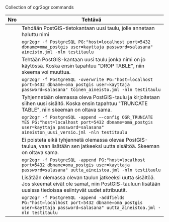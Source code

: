 Collection of ogr2ogr commands

Nro|Tehtävä
---|---
|| Tehdään PostGIS-tietokantaan uusi taulu, jolle annetaan haluttu nimi
|| `ogr2ogr -f PostgreSQL PG:"host=localhost port=5432 dbname=oma_postgis user=kayttaja password=salasana" aineisto.jml -nln testitaulu`
|| Tehtään PostGIS-kantaan uusi taulu jonka nimi on jo käytössä. Koska ensin tapahtuu "DROP TABLE", niin skeema voi muuttua.
|| `ogr2ogr -f PostgreSQL -overwrite PG:"host=localhost port=5432 dbname=oma_postgis user=kayttaja password=salasana" toinen_aineisto.jml -nln testitaulu`
|| Tyhjennetään olemassa oleva PostGIS-taulu ja kirjoitetaan siihen uusi sisältö.  Koska ensin tapahtuu "TRUNCATE TABLE", niin skeeman on oltava sama.
|| `ogr2ogr -f PostgreSQL -append –-config OGR_TRUNCATE YES PG:"host=localhost port=5432 dbname=oma_postgis user=kayttaja password=salasana" aineiston_uusi_versio.jml -nln testitaulu`
|| Ei poisteta eikä tyhjennetä olemassa olevaa PostGIS-taulua, vaan lisätään sen jatkeeksi uutta sisältöä. Skeeman on oltava sama.
|| `ogr2ogr -f PostgreSQL -append PG:"host=localhost port=5432 dbname=oma_postgis user=kayttaja password=salasana" uutta_aineistoa.jml -nln testitaulu`
|| Lisätään olemassa olevan taulun jatkeeksi uutta sisältöä. Jos skeemat eivät ole samat, niin PostGIS-tauluun lisätään uusissa tiedoissa esiintyvät uudet attribuutit.
|| `ogr2ogr -f PostgreSQL -append -addfields PG:"host=localhost port=5432 dbname=oma_postgis user=kayttaja password=salasana" uutta_aineistoa.jml -nln testitaulu`
